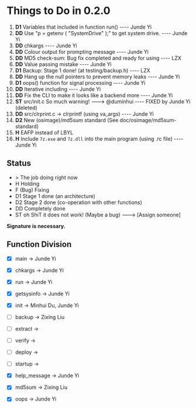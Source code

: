 # Things to Do in 0.2.0
1.  **D1** Variables that included in function run() ---- Junde Yi
2.  **DD** Use "p = getenv ( "SystemDrive" );" to get system drive. ---- Junde Yi
3.  **DD** chkargs ---- Junde Yi
4.  **DD** Colour output for prompting message ---- Junde Yi
5.  **DD** MD5 check-sum: Bug fix completed and ready for using ---- LZX
6.  **DD** Value passing mistake ---- Junde Yi
7.  **D1** Backup: Stage 1 done! (at testing/backup.h) ---- LZX
8.  **DD** Hang up the null pointers to prevent memory leaks ---- Junde Yi
9.  **D1** oops() function for signal processing ---- Junde Yi
10. **DD** Iterative including ---- Junde Yi
11. **DD** Fix the CLI to make it looks like a backend more ---- Junde Yi
12. **ST** src/init.c So much warning! ---> @duminhui ---- FIXED by Junde Yi (deleted)
13. **DD** src/clrprint.c -> clrprintf (using va_args) ---- Junde Yi
14. **D2** New (osimage)/md5sum standard (See doc/osimage/md5sum-standard)
15. **H**  EAFP instead of LBYL
16. **H**  Include `7z.exe` and `7z.dll` into the main program (using .rc file) ---- Junde Yi


## Status
* \>     The job doing right now
* H     Holding
* F     (Bug) Fixing
* D1    Stage 1 done (an architecture)
* D2    Stage 2 done (co-operation with other functions)
* DD    Completely done
* ST    oh ShiT it does not work! (Maybe a bug) ---> [Assign someone]

**Signature is necessary.**

## Function Division
  - [X] main                -> Junde Yi
  - [X] chkargs             -> Junde Yi
  - [X] run                 -> Junde Yi
  - [X] getsysinfo          -> Junde Yi
  - [X] init                -> Minhui Du, Junde Yi
  - [ ] backup              -> Zixing Liu
  - [ ] extract             -> 
  - [ ] verify              -> 
  - [ ] deploy              -> 
  - [ ] startup             -> 
  - [X] help_message        -> Junde Yi
  - [X] md5sum              -> Zixing Liu
  - [X] oops                -> Junde Yi

